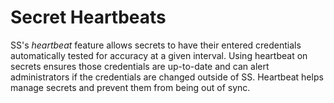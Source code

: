 [title]: # (Secret Heartbeats)
[tags]: # (Heartbeat)
[priority]: # (1000)

# Secret Heartbeats

SS's _heartbeat_ feature allows secrets to have their entered credentials automatically tested for accuracy at a given interval. Using heartbeat on secrets ensures those credentials are up-to-date and can alert administrators if the credentials are changed outside of SS. Heartbeat helps manage secrets and prevent them from being out of sync.
